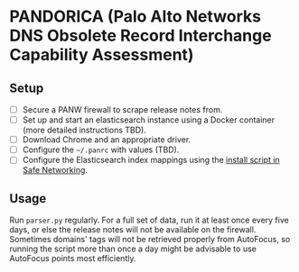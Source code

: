 # PANDORICA (Palo Alto Networks DNS Obsolete Record Interchange Capability Assessment)

## Setup
- [ ] Secure a PANW firewall to scrape release notes from.
- [ ] Set up and start an elasticsearch instance using a Docker container (more detailed instructions TBD).
- [ ] Download Chrome and an appropriate driver. 
- [ ] Configure the `~/.panrc` with values (TBD).
- [ ] Configure the Elasticsearch index mappings using the [install script in Safe Networking](https://github.com/PaloAltoNetworks/safe-networking/blob/master/install/setup.sh).

## Usage
Run `parser.py` regularly. For a full set of data, run it at least once every five days, or else the release notes will not be available on the firewall. Sometimes domains' tags will not be retrieved properly from AutoFocus, so running the script more than once a day might be advisable to use AutoFocus points most efficiently.
